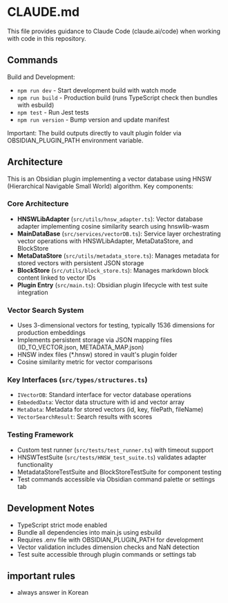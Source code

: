 # CLAUDE.md

This file provides guidance to Claude Code (claude.ai/code) when working with code in this repository.

## Commands

Build and Development:
- `npm run dev` - Start development build with watch mode
- `npm run build` - Production build (runs TypeScript check then bundles with esbuild)
- `npm test` - Run Jest tests
- `npm run version` - Bump version and update manifest

Important: The build outputs directly to vault plugin folder via OBSIDIAN_PLUGIN_PATH environment variable.

## Architecture

This is an Obsidian plugin implementing a vector database using HNSW (Hierarchical Navigable Small World) algorithm. Key components:

### Core Architecture
- **HNSWLibAdapter** (`src/utils/hnsw_adapter.ts`): Vector database adapter implementing cosine similarity search using hnswlib-wasm
- **MainDataBase** (`src/services/vectorDB.ts`): Service layer orchestrating vector operations with HNSWLibAdapter, MetaDataStore, and BlockStore
- **MetaDataStore** (`src/utils/metadata_store.ts`): Manages metadata for stored vectors with persistent JSON storage
- **BlockStore** (`src/utils/block_store.ts`): Manages markdown block content linked to vector IDs
- **Plugin Entry** (`src/main.ts`): Obsidian plugin lifecycle with test suite integration

### Vector Search System
- Uses 3-dimensional vectors for testing, typically 1536 dimensions for production embeddings
- Implements persistent storage via JSON mapping files (ID_TO_VECTOR.json, METADATA_MAP.json)
- HNSW index files (*.hnsw) stored in vault's plugin folder
- Cosine similarity metric for vector comparisons

### Key Interfaces (`src/types/structures.ts`)
- `IVectorDB`: Standard interface for vector database operations
- `EmbededData`: Vector data structure with id and vector array
- `MetaData`: Metadata for stored vectors (id, key, filePath, fileName)
- `VectorSearchResult`: Search results with scores

### Testing Framework
- Custom test runner (`src/tests/test_runner.ts`) with timeout support
- HNSWTestSuite (`src/tests/HNSW_test_suite.ts`) validates adapter functionality
- MetadataStoreTestSuite and BlockStoreTestSuite for component testing
- Test commands accessible via Obsidian command palette or settings tab

## Development Notes

- TypeScript strict mode enabled
- Bundle all dependencies into main.js using esbuild
- Requires .env file with OBSIDIAN_PLUGIN_PATH for development
- Vector validation includes dimension checks and NaN detection
- Test suite accessible through plugin commands or settings tab

## important rules
- always answer in Korean
